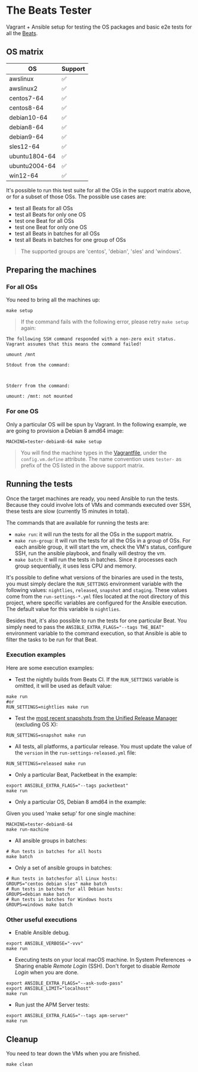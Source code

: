 # The Beats Tester

Vagrant + Ansible setup for testing the OS packages and basic e2e tests for all
the [Beats](https://www.elastic.co/products/beats).

## OS matrix

  OS | Support
---- | -------
awslinux | :white_check_mark:
awslinux2 | :white_check_mark:
centos7-64 | :white_check_mark:
centos8-64 | :white_check_mark:
debian10-64 | :white_check_mark:
debian8-64 | :white_check_mark:
debian9-64 | :white_check_mark:
sles12-64 | :white_check_mark:
ubuntu1804-64 | :white_check_mark:
ubuntu2004-64 | :white_check_mark:
win12-64 | :white_check_mark:

It's possible to run this test suite for all the OSs in the support matrix above, or for a subset of those OSs. The possible use cases are:

- test all Beats for all OSs
- test all Beats for only one OS
- test one Beat for all OSs
- test one Beat for only one OS
- test all Beats in batches for all OSs
- test all Beats in batches for one group of OSs

> The supported groups are 'centos', 'debian', 'sles' and 'windows'.

## Preparing the machines

### For all OSs

You need to bring all the machines up:

```shell
make setup
```

> If the command fails with the following error, please retry `make setup` again:

```
The following SSH command responded with a non-zero exit status.
Vagrant assumes that this means the command failed!

umount /mnt

Stdout from the command:



Stderr from the command:

umount: /mnt: not mounted
```

### For one OS

Only a particular OS will be spun by Vagrant. In the following example, we are going to provision a Debian 8 amd64 image:

```shell
MACHINE=tester-debian8-64 make setup
```

> You will find the machine types in the [Vagrantfile](./Vagrantfile), under the `config.vm.define` attribute. The name convention uses `tester-` as prefix of the OS listed in the above support matrix.

## Running the tests

Once the target machines are ready, you need Ansible to run the tests. Because they could involve lots of VMs and commands executed over SSH, these tests are slow (currently 15 minutes in total).

The commands that are available for running the tests are:

- `make run`: it will run the tests for all the OSs in the support matrix.
- `make run-group`: it will run the tests for all the OSs in a group of OSs. For each ansible group, it will start the vm, check the VM's status, configure SSH, run the ansible playbook, and finally will destroy the vm.
- `make batch`: it will run the tests in batches. Since it processes each group sequentially, it uses less CPU and memory.

It's possible to define what versions of the binaries are used in the tests, you must simply declare the `RUN_SETTINGS` environment variable with the following values: `nightlies`, `released`, `snapshot` and `staging`. These values come from the `run-settings-*.yml` files located at the root directory of this project, where specific variables are configured for the Ansible execution. The default value for this variable is `nightlies`.

Besides that, it's also possible to run the tests for one particular Beat. You simply need to pass the `ANSIBLE_EXTRA_FLAGS="--tags THE_BEAT"` environment variable to the command execution, so that Ansible is able to filter the tasks to be run for that Beat.

### Execution examples

Here are some execution examples:

* Test the nightly builds from Beats CI. If the `RUN_SETTINGS` variable is omitted, it will be used as default value:

```shell
make run
#or
RUN_SETTINGS=nightlies make run
```

* Test the [most recent snapshots from the Unified Release Manager](https://internal-ci.elastic.co/job/elastic+release-manager+master+unified-snapshot/) (excluding OS X):

```shell
RUN_SETTINGS=snapshot make run
```

* All tests, all platforms, a particular release. You must update the value of the `version` in the `run-settings-released.yml` file:

```shell
RUN_SETTINGS=released make run
```

* Only a particular Beat, Packetbeat in the example:

```shell
export ANSIBLE_EXTRA_FLAGS="--tags packetbeat"
make run
```

* Only a particular OS, Debian 8 amd64 in the example:

Given you used 'make setup' for one single machine:

```shell
MACHINE=tester-debian8-64
make run-machine
```

* All ansible groups in batches:

```shell
# Run tests in batches for all hosts
make batch
```

* Only a set of ansible groups in batches:

```shell
# Run tests in batchesfor all Linux hosts:
GROUPS="centos debian sles" make batch
# Run tests in batches for all Debian hosts:
GROUPS=debian make batch
# Run tests in batches for Windows hosts
GROUPS=windows make batch
```

### Other useful executions

* Enable Ansible debug.

```shell
export ANSIBLE_VERBOSE="-vvv"
make run
```

* Executing tests on your local macOS machine. In System Preferences -> Sharing
  enable _Remote Login_ (SSH). Don't forget to disable _Remote Login_ when you
  are done.

```shell
export ANSIBLE_EXTRA_FLAGS="--ask-sudo-pass"
export ANSIBLE_LIMIT="localhost"
make run
```

* Run just the APM Server tests:

```shell
export ANSIBLE_EXTRA_FLAGS="--tags apm-server"
make run
```

## Cleanup

You need to tear down the VMs when you are finished.

    make clean

